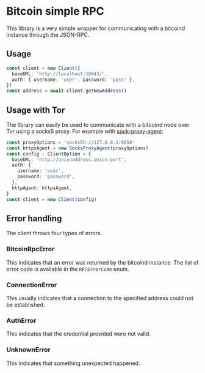 # Bitcoin simple RPC

This library is a very simple wrapper for communicating with a bitcoind instance through the JSON-RPC.

## Usage

```typescript
const client = new Client({
  baseURL: 'http://localhost:18443/',
  auth: { username: 'user', password: 'pass' },
})
const address = await client.getNewAddress()
```

## Usage with Tor

The library can easily be used to communicate with a bitcoind node over Tor using a socks5 proxy.
For example with [sock-proxy-agent](https://github.com/TooTallNate/node-socks-proxy-agent#readme):

```typescript
const proxyOptions = 'socks5h://127.0.0.1:9050'
const httpsAgent = new SocksProxyAgent(proxyOptions)
const config : ClientOption = {
  baseURL: 'http://onionaddress.onion:port',
  auth: {
    username: 'user',
    password: 'password',
  },
  httpAgent: httpsAgent,
}
const client = new Client(config)
```

## Error handling

The client throws four types of errors.

### BitcoinRpcError

This indicates that an error was returned by the bitcoind instance.
The list of error code is available in the `RPCErrorCode` enum.

### ConnectionError

This usually indicates that a connection to the specified address could not be established.

### AuthError

This indicates that the credential provided were not valid.

### UnknownError

This indicates that something unexpected happened.
